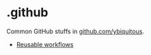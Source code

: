 # .github

Common GitHub stuffs in [github.com/ybiquitous](https://github.com/ybiquitous).

- [Reusable workflows](.github/workflows)
